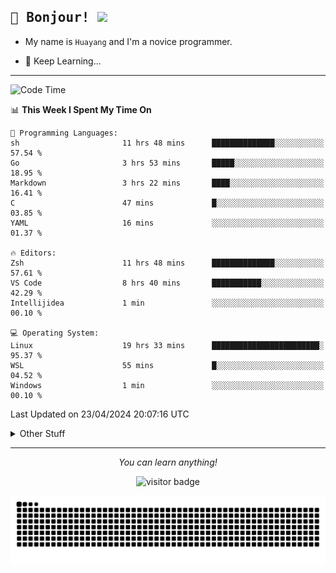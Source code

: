 <h2>
    <samp>🎉 Bonjour!  <img src="https://media.giphy.com/media/mGcNjsfWAjY5AEZNw6/giphy.gif" width="50"></samp>
</h2>

* My name is `Huayang` and I'm a novice programmer.


* 🧐 Keep Learning...

<hr>

<!--START_SECTION:waka-->
![Code Time](http://img.shields.io/badge/Code%20Time-2%2C314%20hrs%2029%20mins-blue)

📊 **This Week I Spent My Time On** 

```text
💬 Programming Languages: 
sh                       11 hrs 48 mins      ██████████████░░░░░░░░░░░   57.54 % 
Go                       3 hrs 53 mins       █████░░░░░░░░░░░░░░░░░░░░   18.95 % 
Markdown                 3 hrs 22 mins       ████░░░░░░░░░░░░░░░░░░░░░   16.41 % 
C                        47 mins             █░░░░░░░░░░░░░░░░░░░░░░░░   03.85 % 
YAML                     16 mins             ░░░░░░░░░░░░░░░░░░░░░░░░░   01.37 % 

🔥 Editors: 
Zsh                      11 hrs 48 mins      ██████████████░░░░░░░░░░░   57.61 % 
VS Code                  8 hrs 40 mins       ███████████░░░░░░░░░░░░░░   42.29 % 
Intellijidea             1 min               ░░░░░░░░░░░░░░░░░░░░░░░░░   00.10 % 

💻 Operating System: 
Linux                    19 hrs 33 mins      ████████████████████████░   95.37 % 
WSL                      55 mins             █░░░░░░░░░░░░░░░░░░░░░░░░   04.52 % 
Windows                  1 min               ░░░░░░░░░░░░░░░░░░░░░░░░░   00.10 % 
```


 Last Updated on 23/04/2024 20:07:16 UTC
<!--END_SECTION:waka-->

<details>
    <summary>Other Stuff</summary>

* 🛠️ Skills
<!-- 
<p align="center">
  <a href="https://skillicons.dev">
    <img src="https://skillicons.dev/icons?i=c,python,cpp,go,react,js,ts,rust,java,haskell,ruby,kotlin,scala,kubernetes,docker,grafana,jenkins,nginx,nestjs,nextjs,rabbitmq,postgres,kafka,redis,graphql,mysql,linux,md,git,vim,vscode,visualstudio,stackoverflow" />
  </a>
</p>
-->    
<p align="center">
    <img src="https://api.githubtrends.io/user/svg/XmchxUp/langs?time_range=one_year&include_private=True" />
    <img src="https://api.githubtrends.io/user/svg/XmchxUp/repos?time_range=one_year&include_private=True" />
</p>

* 🏆 Some GitHub statistical reports:

<p align="center">
    <img src="/github-metrics.svg" alt="github metrics" style='visibility:visible' />    
</p>

<p align="center">  
    <img height="180em" src="https://github-readme-stats.vercel.app/api?username=xmchxup&hide_border=true&show_icons=true&include_all_commits=true&bg_color=0,EC6C6C,FFD479,FFFC79,73FA79&theme=graywhite&locale=en" />
    <img height="180em" src="https://github-readme-stats.vercel.app/api/top-langs/?username=xmchxup&hide=css,scss,html&langs_count=8&hide_border=true&layout=compact&bg_color=0,73FA79,73FDFF,D783FF&theme=graywhite&locale=en" />
</p>


<img width="100%" src="https://github-profile-trophy.vercel.app/?username=xmchxup&column=7" />

</details>


<hr>


<p align="center">
    <i>You can learn anything!</i>
    <p align="center">
        <img src="https://visitor-badge.laobi.icu/badge?page_id=xmchxup" alt="visitor badge"/>       
    </p>
</p>

<picture>
  <source media="(prefers-color-scheme: dark)" srcset="https://raw.githubusercontent.com/XmchxUp/XmchxUp/output/github-snake-dark.svg" />
  <source media="(prefers-color-scheme: light)" srcset="https://raw.githubusercontent.com/XmchxUp/XmchxUp/output/github-snake.svg" />
  <img alt="github-snake" src="https://raw.githubusercontent.com/XmchxUp/XmchxUp/output/github-snake.svg" />
</picture>


